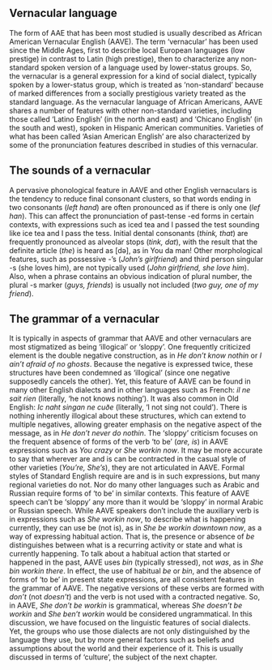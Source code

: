 ## Vernacular language
The form of AAE that has been most studied is usually described as African American Vernacular English (AAVE). The term ‘vernacular’ has been used since the Middle Ages, first to describe local European languages (low prestige) in contrast to Latin (high prestige), then to characterize any non-standard spoken version of a language used by lower-status groups. So, the vernacular is a general expression for a kind of social dialect, typically spoken by a lower-status group, which is treated as ‘non-standard’ because of marked differences from a socially prestigious variety treated as the standard language. As the vernacular language of African Americans, AAVE shares a number of features with other non-standard varieties, including those called ‘Latino English’ (in the north and east) and ‘Chicano English’ (in the south and west), spoken in Hispanic American communities. Varieties of what has been called ‘Asian American English’ are also characterized by some of the pronunciation features described in studies of this vernacular.

## The sounds of a vernacular
A pervasive phonological feature in AAVE and other English vernaculars is the tendency to reduce final consonant clusters, so that words ending in two consonants (*left hand*) are often pronounced as if there is only one (*lef han*). This can affect the pronunciation of past-tense -ed forms in certain contexts, with expressions such as iced tea and I passed the test sounding like ice tea and I pass the tess. Initial dental consonants (*think, that*) are frequently pronounced as alveolar stops (*tink, dat*), with the result that the definite article (*the*) is heard as [də], as in You da man! Other morphological features, such as possessive -’s (*John’s girlfriend*) and third person singular -s (she loves him), are not typically used (*John girlfriend, she love him*). Also, when a phrase contains an obvious indication of plural number, the plural -s marker (*guys, friends*) is usually not included (*two guy, one of my friend*).

## The grammar of a vernacular
It is typically in aspects of grammar that AAVE and other vernaculars are most stigmatized as being ‘illogical’ or ‘sloppy’. One frequently criticized element is the double negative construction, as in *He don’t know nothin* or *I ain’t afraid of no ghosts*. Because the negative is expressed twice, these structures have been condemned as ‘illogical’ (since one negative supposedly cancels the other). Yet, this feature of AAVE can be found in many other English dialects and in other languages such as French: *il ne sait rien* (literally, ‘he not knows nothing’). It was also common in Old English: *Ic naht singan ne cuðe* (literally, ‘I not sing not could’). There is nothing inherently illogical about these structures, which can extend to multiple negatives, allowing greater emphasis on the negative aspect of the message, as in *He don’t never do nothin*. 
The ‘sloppy’ criticism focuses on the frequent absence of forms of the verb ‘to be’ (*are, is*) in AAVE expressions such as *You crazy* or *She workin now*. It may be more accurate to say that wherever are and is can be contracted in the casual style of other varieties (*You’re, She’s*), they are not articulated in AAVE. Formal styles of Standard English require are and is in such expressions, but many regional varieties do not. Nor do many other languages such as Arabic and Russian require forms of ‘to be’ in similar contexts. This feature of AAVE speech can’t be ‘sloppy’ any more than it would be ‘sloppy’ in normal Arabic or Russian speech. 
While AAVE speakers don’t include the auxiliary verb is in expressions such as *She workin now*, to describe what is happening currently, they can use be (not is), as in *She be workin downtown now*, as a way of expressing habitual action.
That is, the presence or absence of *be* distinguishes between what is a recurring activity or state and what is currently happening. To talk about a habitual action that started or happened in the past, AAVE uses *bin* (typically stressed), not *was*, as in *She bin workin there*. In effect, the use of habitual *be* or *bin*, and the absence of forms of ‘to be’ in present state expressions, are all consistent features in the grammar of AAVE. The negative versions of these verbs are formed with *don’t* (not *doesn’t*) and the verb is not used with a contracted negative. So, in AAVE, *She don’t be workin* is grammatical, whereas *She doesn’t be workin* and *She ben’t workin* would be considered ungrammatical. 
In this discussion, we have focused on the linguistic features of social dialects. Yet, the groups who use those dialects are not only distinguished by the language they use, but by more general factors such as beliefs and assumptions about the world and their experience of it. This is usually discussed in terms of ‘culture’, the subject of the next chapter.


